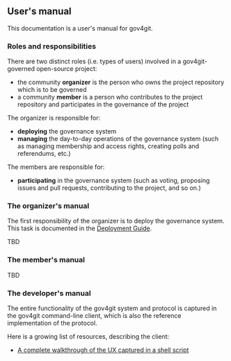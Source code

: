 ## User's manual

This documentation is a user's manual for gov4git.

### Roles and responsibilities

There are two distinct roles (i.e. types of users) involved in a gov4git-governed open-source project:
- the community **organizer** is the person who owns the project repository which is to be governed
- a community **member** is a person who contributes to the project repository and participates in the governance of the project

The organizer is responsible for:
- **deploying** the governance system
- **managing** the day-to-day operations of the governance system (such as managing membership and access rights, creating polls and referendums, etc.)

The members are responsible for:
- **participating** in the governance system (such as voting, proposing issues and pull requests, contributing to the project, and so on.)

### The organizer's manual

The first responsibility of the organizer is to deploy the governance system. This task is documented in the [Deployment Guide](deploy-github.md).

TBD

### The member's manual

TBD

### The developer's manual

The entire functionality of the gov4git system and protocol is captured in the gov4git command-line client, which is also the reference implementation of the protocol.

Here is a growing list of resources, describing the client:

- [A complete walkthrough of the UX captured in a shell script](walkthrough.sh)
